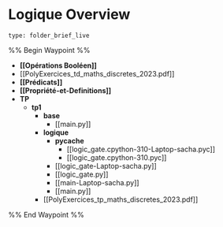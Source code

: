 # Logique Overview
 
```ccard
type: folder_brief_live
```

%% Begin Waypoint %%
- **[[Opérations Booléen]]**
- [[PolyExercices_td_maths_discretes_2023.pdf]]
- **[[Prédicats]]**
- **[[Propriété-et-Definitions]]**
- **TP**
	- **tp1**
		- **base**
			- [[main.py]]
		- **logique**
			- **__pycache__**
				- [[logic_gate.cpython-310-Laptop-sacha.pyc]]
				- [[logic_gate.cpython-310.pyc]]
			- [[logic_gate-Laptop-sacha.py]]
			- [[logic_gate.py]]
			- [[main-Laptop-sacha.py]]
			- [[main.py]]
		- [[PolyExercices_tp_maths_discretes_2023.pdf]]

%% End Waypoint %%
